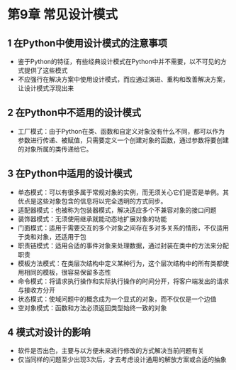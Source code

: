 # 第9章 常见设计模式

## 1 在Python中使用设计模式的注意事项

- 鉴于Python的特征，有些经典设计模式在Python中并不需要，以不可见的方式提供了这些模式
- 不应强行在解决方案中使用设计模式，而应通过演进、重构和改善解决方案，让设计模式浮现出来

## 2 在Python中不适用的设计模式

- 工厂模式：由于Python在类、函数和自定义对象没有什么不同，都可以作为参数进行传递、被赋值，只需要定义一个创建对象的函数，通过参数将要创建的对象所属的类传递给它。

## 3 在Python中适用的设计模式

- 单态模式：可以有很多属于常规对象的实例，而无须关心它们是否是单例。其优点是这些对象包含的信息将以完全透明的方式同步。
- 适配器模式：也被称为包装器模式，解决适应多个不兼容对象的接口问题
- 装饰器模式：无须使用继承就能动态地扩展对象的功能
- 门面模式：适用于需要交互的多个对象之间存在多对多关系的情形，不仅适用于类和对象，还适用于包
- 职责链模式：适用合适的事件对象来处理数据，通过封装在类中的方法来分配职责
- 模板方法模式：在类层次结构中定义某种行为，这个层次结构中的所有类都使用相同的模板，很容易保留多态性
- 命令模式：将请求执行操作和实际执行操作的时间分开，将客户端发出的请求与接收方分开
- 状态模式：使域问题中的概念成为一个显式的对象，而不仅仅是一个边值
- 空对象模式：函数和方法必须返回类型始终一致的对象

## 4 模式对设计的影响

- 软件是否出色，主要与以方便未来进行修改的方式解决当前问题有关
- 仅当同样的问题至少出现3次后，才去考虑设计通用的解放方案或合适的抽象